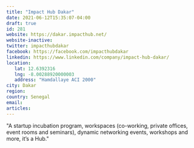```yaml
---
title: "Impact Hub Dakar"
date: 2021-06-12T15:35:07-04:00
draft: true
id: 281
website: https://dakar.impacthub.net/
website-inactive: 
twitter: impacthubdakar
facebook: https://facebook.com/impacthubdakar 
linkedin: https://www.linkedin.com/company/impact-hub-dakar/
location: 
   lat: 12.6392316
   lng: -8.00288920000003
   address: "Hamdallaye ACI 2000"
city: Dakar
region: 
country: Senegal
email: 
articles:
---
```

"A startup incubation program, workspaces (co-working, private offices, event rooms and seminars), dynamic networking events, workshops and more, it’s a Hub."